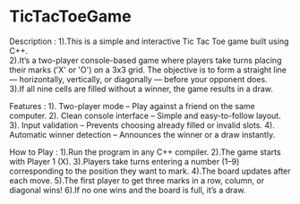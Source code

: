 # TicTacToeGame
Description : 
1).This is a simple and interactive Tic Tac Toe game built using C++.<br>
2).It’s a two-player console-based game where players take turns placing their marks ('X' or 'O') on a 3x3 grid. The objective is to form a straight line — horizontally, vertically, or diagonally — before your opponent does.<br>
3).If all nine cells are filled without a winner, the game results in a draw. <br>

Features : 
1). Two-player mode – Play against a friend on the same computer.
2). Clean console interface – Simple and easy-to-follow layout.
3). Input validation – Prevents choosing already filled or invalid slots.
4). Automatic winner detection – Announces the winner or a draw instantly.

How to Play : 
1).Run the program in any C++ compiler.
2).The game starts with Player 1 (X).
3).Players take turns entering a number (1–9) corresponding to the position they want to mark.
4).The board updates after each move.
5).The first player to get three marks in a row, column, or diagonal wins!
6).If no one wins and the board is full, it’s a draw.
